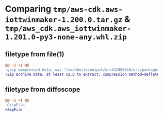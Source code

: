 # Comparing `tmp/aws-cdk.aws-iottwinmaker-1.200.0.tar.gz` & `tmp/aws_cdk.aws_iottwinmaker-1.201.0-py3-none-any.whl.zip`

## filetype from file(1)

```diff
@@ -1 +1 @@
-gzip compressed data, was "/codebuild/output/src432989618/src/packages/@aws-cdk/aws-iottwinmaker/dist/python/aws-cdk.aws-iottwinmaker-1.200.0.tar", last modified: Wed Apr 26 19:54:27 2023, max compression
+Zip archive data, at least v2.0 to extract, compression method=deflate
```

## filetype from diffoscope

```diff
@@ -1 +1 @@
-GzipFile
+ZipFile
```

